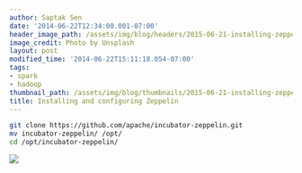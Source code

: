 ```yaml
---
author: Saptak Sen
date: '2014-06-22T12:34:00.001-07:00'
header_image_path: /assets/img/blog/headers/2015-06-21-installing-zeppelin copy.jpg
image_credit: Photo by Unsplash
layout: post
modified_time: '2014-06-22T15:11:18.054-07:00'
tags:
- spark
- hadoop
thumbnail_path: /assets/img/blog/thumbnails/2015-06-21-installing-zeppelin copy.jpg
title: Installing and configuring Zeppelin
---
```


```bash
git clone https://github.com/apache/incubator-zeppelin.git
mv incubator-zeppelin/ /opt/
cd /opt/incubator-zeppelin/
```

![](https://www.dropbox.com/s/m20eyttnj4k78cu/Screenshot%202015-06-12%2018.01.39.png?dl=1)
